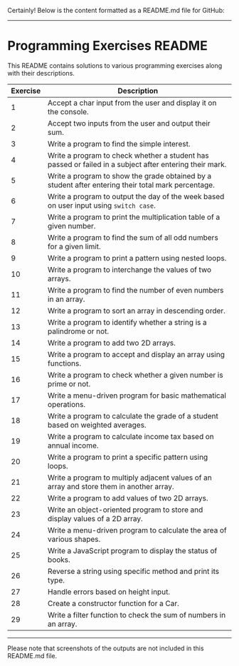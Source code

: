 Certainly! Below is the content formatted as a README.md file for GitHub:

---

# Programming Exercises README

This README contains solutions to various programming exercises along with their descriptions.

| Exercise | Description |
| --- | --- |
| 1 | Accept a char input from the user and display it on the console. |
| 2 | Accept two inputs from the user and output their sum. |
| 3 | Write a program to find the simple interest. |
| 4 | Write a program to check whether a student has passed or failed in a subject after entering their mark. |
| 5 | Write a program to show the grade obtained by a student after entering their total mark percentage. |
| 6 | Write a program to output the day of the week based on user input using `switch case`. |
| 7 | Write a program to print the multiplication table of a given number. |
| 8 | Write a program to find the sum of all odd numbers for a given limit. |
| 9 | Write a program to print a pattern using nested loops. |
| 10 | Write a program to interchange the values of two arrays. |
| 11 | Write a program to find the number of even numbers in an array. |
| 12 | Write a program to sort an array in descending order. |
| 13 | Write a program to identify whether a string is a palindrome or not. |
| 14 | Write a program to add two 2D arrays. |
| 15 | Write a program to accept and display an array using functions. |
| 16 | Write a program to check whether a given number is prime or not. |
| 17 | Write a menu-driven program for basic mathematical operations. |
| 18 | Write a program to calculate the grade of a student based on weighted averages. |
| 19 | Write a program to calculate income tax based on annual income. |
| 20 | Write a program to print a specific pattern using loops. |
| 21 | Write a program to multiply adjacent values of an array and store them in another array. |
| 22 | Write a program to add values of two 2D arrays. |
| 23 | Write an object-oriented program to store and display values of a 2D array. |
| 24 | Write a menu-driven program to calculate the area of various shapes. |
| 25 | Write a JavaScript program to display the status of books. |
| 26 | Reverse a string using specific method and print its type. |
| 27 | Handle errors based on height input. |
| 28 | Create a constructor function for a Car. |
| 29 | Write a filter function to check the sum of numbers in an array. |

---

Please note that screenshots of the outputs are not included in this README.md file.
